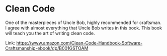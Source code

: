 # Clean Code

One of the masterpieces of Uncle Bob, highly recommended for craftsman.
I agree with almost everything that Uncle Bob writes in this book.
This book will teach you the art of writing clean code.

Link:
https://www.amazon.com/Clean-Code-Handbook-Software-Craftsmanship-ebook/dp/B001GSTOAM
